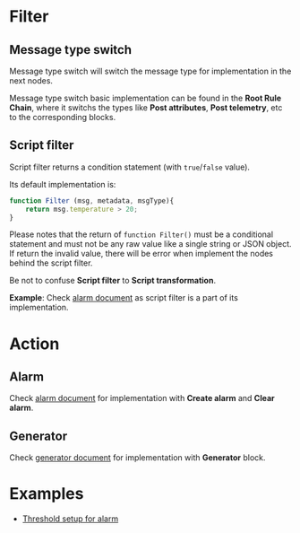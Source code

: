 # Filter

## Message type switch

Message type switch will switch the message type for implementation in the next nodes.

Message type switch basic implementation can be found in the **Root Rule Chain**, where it switchs the types like **Post attributes**, **Post telemetry**, etc to the corresponding blocks.

## Script filter

Script filter returns a condition statement (with ``true``/``false`` value).

Its default implementation is:

```js
function Filter (msg, metadata, msgType){
    return msg.temperature > 20;
}
```

Please notes that the return of ``function Filter()`` must be a conditional statement and must not be any raw value like a single string or JSON object. If return the invalid value, there will be error when implement the nodes behind the script filter.

Be not to confuse **Script filter** to **Script transformation**.

**Example**: Check [alarm document](Alarm.md) as script filter is a part of its implementation.

# Action

## Alarm

Check [alarm document](Alarm.md) for implementation with **Create alarm** and **Clear alarm**.

## Generator

Check [generator document](Generator.md) for implementation with **Generator** block.

# Examples

* [Threshold setup for alarm](Alarm%20and%20threshold.md)
